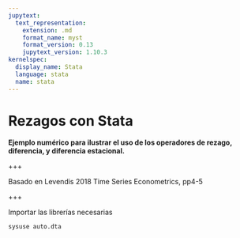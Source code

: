 ```yaml
---
jupytext:
  text_representation:
    extension: .md
    format_name: myst
    format_version: 0.13
    jupytext_version: 1.10.3
kernelspec:
  display_name: Stata
  language: stata
  name: stata
---
```



# Rezagos con Stata

**Ejemplo numérico para ilustrar el uso de los operadores de rezago, diferencia, y diferencia estacional.**

+++

Basado en Levendis 2018 Time Series Econometrics, pp4-5

+++

Importar las librerías necesarias

```{code-cell} stata
sysuse auto.dta
```
